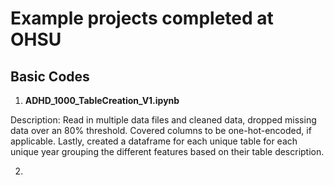 # Example projects completed at OHSU

## Basic Codes 
1) **ADHD_1000_TableCreation_V1.ipynb**

Description: Read in multiple data files and cleaned data, dropped missing data over an 80% threshold. Covered columns to be one-hot-encoded, if applicable. Lastly, created a dataframe for each unique table for each unique year grouping the different features based on their table description. 

2)  
